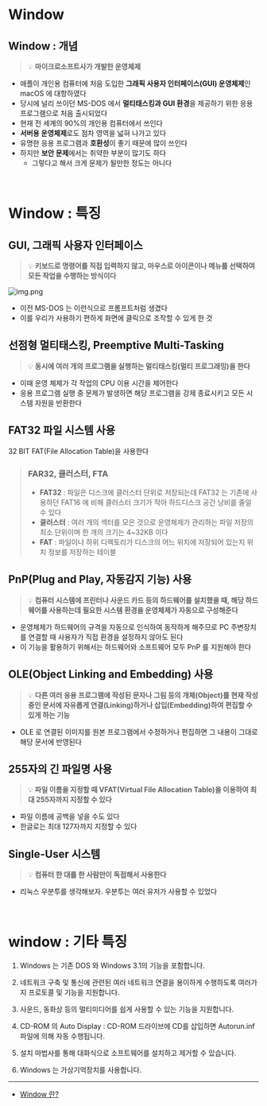 # Window

## Window : 개념

> 💡 **마이크로소프트사가 개발한 운영체제**

* 애플이 개인용 컴퓨터에 처음 도입한 **그래픽 사용자 인터페이스(GUI) 운영체제**인 macOS 에 대항하였다
* 당시에 널리 쓰이던 MS-DOS 에서 **멀티태스킹과 GUI 환경**을 제공하기 위한 응용 프로그램으로 처음 출시되었다
* 현재 전 세계의 90%의 개인용 컴퓨터에서 쓰인다
* **서버용 운영체제**로도 점차 영역을 넓혀 나가고 있다
* 유명한 응용 프로그램과 **호환성**이 좋기 때문에 많이 쓰인다
* 하지만 **보안 문제**에서는 취약한 부분이 많기도 하다
    * 그렇다고 해서 크게 문제가 될만한 정도는 아니다

<br>

# Window : 특징

## GUI, 그래픽 사용자 인터페이스

> 💡 **키보드로 명령어를 직접 입력하지 않고, 마우스로 아이콘이나 메뉴를 선택하여 모든 작업을 수행하는 방식이다**

![img.png](../🔲%20Image%20🔲/Operation%20System/Window-MS-DOS.png)

* 이전 MS-DOS 는 이런식으로 프롬프트처럼 생겼다
* 이를 우리가 사용하기 편하게 화면에 클릭으로 조작할 수 있게 한 것

## 선점형 멀티태스킹, Preemptive Multi-Tasking

> 💡 **동시에 여러 개의 프로그램을 실행하는 멀티태스킹(멀티 프로그래밍)을 한다**

* 이때 운영 체제가 각 작업의 CPU 이용 시간을 제어한다
* 응용 프로그램 실행 중 문제가 발생하면 해당 프로그램을 강제 종료시키고 모든 시스템 자원을 반환한다

## FAT32 파일 시스템 사용

32 BIT FAT(File Allocation Table)을 사용한다

> ### FAR32, 클러스터, FTA
> * **FAT32** : 파일은 디스크에 클러스터 단위로 저장되는데 FAT32 는 기존에 사용하던 FAT16 에 비해 클러스터 크기가 작아 하드디스크 공간 낭비를 줄일 수 있다
> * **클러스터** : 여러 개의 섹터를 모은 것으로 운영체제가 관리하는 파일 저장의 최소 단위이며 한 개의 크기는 4~32KB 이다
> * **FAT** : 파일이나 하위 디렉토리가 디스크의 어느 위치에 저장되어 있는지 위치 정보를 저장하는 테이블

## PnP(Plug and Play, 자동감지 기능) 사용

> 💡 **컴퓨터 시스템에 프린터나 사운드 카드 등의 하드웨어를 설치했을 때, 해당 하드웨어를 사용하는데 필요한 시스템 환경을 운영체제가 자동으로 구성해준다**

* 운영체제가 하드웨어의 규격을 자동으로 인식하여 동작하게 해주므로 PC 주변장치를 연결할 때 사용자가 직접 환경을 설정하지 않아도 된다
* 이 기능을 활용하기 위해서는 하드웨어와 소프트웨어 모두 PnP 를 지원해야 한다

## OLE(Object Linking and Embedding) 사용

> 💡 **다른 여러 응용 프로그램에 작성된 문자나 그림 등의 개체(Object)를 현재 작성중인 문서에 자유롭게 연결(Linking)하거나 삽입(Embedding)하여 편집할 수 있게 하는 기능**

* OLE 로 연결된 이미지를 원본 프로그램에서 수정하거나 편집하면 그 내용이 그대로 해당 문서에 반영된다

## 255자의 긴 파일명 사용

> 💡 **파일 이름을 지정할 때 VFAT(Virtual File Allocation Table)을 이용하여 최대 255자까지 지정할 수 있다**

* 파일 이름에 공백을 넣을 수도 있다
* 한글로는 최대 127자까지 지정할 수 있다

## Single-User 시스템

> 💡 **컴퓨터 한 대를 한 사람만이 독접해서 사용한다**

* 리눅스 우분투를 생각해보자. 우분투는 여러 유저가 사용할 수 있었다

<br>

# window : 기타 특징

1. Windows 는 기존 DOS 와 Windows 3.1의 기능을 포함합니다.

2. 네트워크 구축 및 통신에 관련된 여러 네트워크 연결을 용이하게 수행하도록 여러가지 프로토콜 및 기능을 지원합니다.

3. 사운드, 동화상 등의 멀티미디어를 쉽게 사용할 수 있는 기능을 지원합니다.

4. CD-ROM 의 Auto Display : CD-ROM 드라이브에 CD를 삽입하면 Autorun.inf 파일에 의해 자동 수행됩니다.

5. 설치 마법사를 통해 대화식으로 소프트웨어를 설치하고 제거할 수 있습니다.

6. Windows 는 가상기억장치를 사용합니다.

---

* [Window 란?](https://coding-factory.tistory.com/317)

